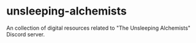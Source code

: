 # unsleeping-alchemists
An collection of digital resources related to "The Unsleeping Alchemists" Discord server.
